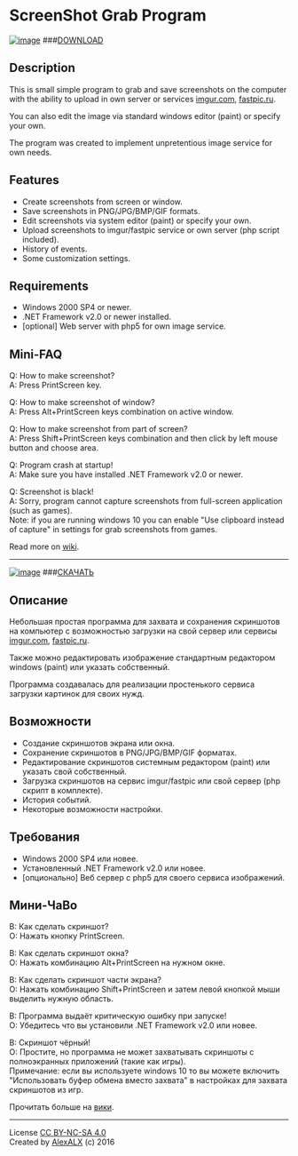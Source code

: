 # ScreenShot Grab Program

[![image](http://i.imgur.com/Vk5CpFI.png)](http://imgur.com/a/0upT9/) 
###[DOWNLOAD](https://github.com/AlexALX/ScreenshootGrab/releases)

## Description
This is small simple program to grab and save screenshots on the computer with the ability to upload in own server or services [imgur.com](http://imgur.com/), [fastpic.ru](http://fastpic.ru/).

You can also edit the image via standard windows editor (paint) or specify your own.

The program was created to implement unpretentious image service for own needs.

## Features
* Create screenshots from screen or window.
* Save screenshots in PNG/JPG/BMP/GIF formats.
* Edit screenshots via system editor (paint) or specify your own.
* Upload screenshots to imgur/fastpic service or own server (php script included).
* History of events.
* Some customization settings.

## Requirements
* Windows 2000 SP4 or newer.
* .NET Framework v2.0 or newer installed.
* [optional] Web server with php5 for own image service.

## Mini-FAQ
Q: How to make screenshot?
<br>A: Press PrintScreen key.

Q: How to make screenshot of window?
<br>A: Press Alt+PrintScreen keys combination on active window.

Q: How to make screenshot from part of screen?
<br>A: Press Shift+PrintScreen keys combination and then click by left mouse button and choose area.

Q: Program crash at startup!
<br>A: Make sure you have installed .NET Framework v2.0 or newer.

Q: Screenshot is black!
<br>A: Sorry, program cannot capture screenshots from full-screen application (such as games).
<br>Note: if you are running windows 10 you can enable "Use clipboard instead of capture" in settings for grab screenshots from games.

Read more on [wiki](https://github.com/AlexALX/ScreenshootGrab/wiki).

----------------

[![image](http://i.imgur.com/QdTOYxy.png)](http://imgur.com/a/0upT9/) 
###[СКАЧАТЬ](https://github.com/AlexALX/ScreenshootGrab/releases)

## Описание
Небольшая простая программа для захвата и сохранения скриншотов на компьютер с возможностью загрузки на свой сервер или сервисы [imgur.com](http://imgur.com/), [fastpic.ru](http://fastpic.ru/).

Также можно редактировать изображение стандартным редактором windows (paint) или указать собственный.

Программа создавалась для реализации простенького сервиса загрузки картинок для своих нужд.

## Возможности
* Создание скриншотов экрана или окна.
* Сохранение скриншотов в PNG/JPG/BMP/GIF форматах.
* Редактирование скриншотов системным редактором (paint) или указать свой собственный.
* Загрузка скриншотов на сервис imgur/fastpic или свой сервер (php скрипт в комплекте).
* История событий.
* Некоторые возможности настройки.

## Требования
* Windows 2000 SP4 или новее.
* Установленный .NET Framework v2.0 или новее.
* [опционально] Веб сервер с php5 для своего сервиса изображений.

## Мини-ЧаВо
В: Как сделать скриншот?
<br>О: Нажать кнопку PrintScreen.

В: Как сделать скриншот окна?
<br>О: Нажать комбинацию Alt+PrintScreen на нужном окне.

В: Как сделать скриншот части экрана?
<br>О: Нажать комбинацию Shift+PrintScreen и затем левой кнопкой мыши выделить нужную область.

В: Программа выдаёт критическую ошибку при запуске!
<br>О: Убедитесь что вы установили .NET Framework v2.0 или новее.

В: Скриншот чёрный!
<br>О: Простите, но программа не может захватывать скриншоты с полноэкранных приложений (такие как игры).
<br>Примечание: если вы используете windows 10 то вы можете включить "Использовать буфер обмена вместо захвата" в настройках для захвата скриншотов из игр.

Прочитать больше на [вики](https://github.com/AlexALX/ScreenshootGrab/wiki/).

----------------

License [CC BY-NC-SA 4.0](https://creativecommons.org/licenses/by-nc-sa/4.0/)
<br>Created by [AlexALX](http://alexalx.com/) (c) 2016

